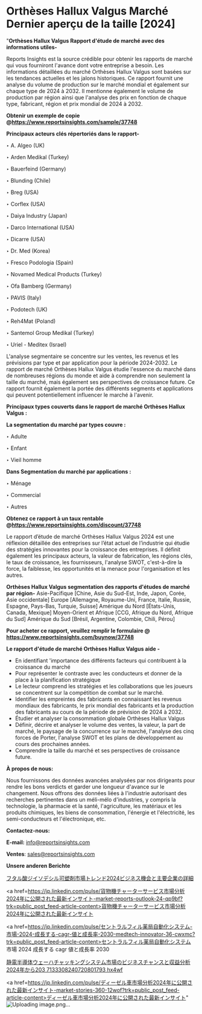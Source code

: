 # Orthèses Hallux Valgus Marché Dernier aperçu de la taille [2024]

"<strong>Orthèses Hallux Valgus Rapport d'étude de marché avec des informations utiles-</strong>

Reports Insights est la source crédible pour obtenir les rapports de marché qui vous fourniront l'avance dont votre entreprise a besoin. Les informations détaillées du marché Orthèses Hallux Valgus sont basées sur les tendances actuelles et les jalons historiques. Ce rapport fournit une analyse du volume de production sur le marché mondial et également sur chaque type de 2024 à 2032. Il mentionne également le volume de production par région ainsi que l'analyse des prix en fonction de chaque type, fabricant, région et prix mondial de 2024 à 2032.

<strong><b>Obtenir un exemple de copie @</b></strong><a href=https://www.reportsinsights.com/sample/37748><strong><b>https://www.reportsinsights.com/sample/37748</b></strong></a>

<b>Principaux acteurs clés répertoriés dans le rapport-</b>

<b> </b>‣ A. Algeo (UK)

‣ Arden Medikal (Turkey)

‣ Bauerfeind (Germany)

‣ Blunding (Chile)

‣ Breg (USA)

‣ Corflex (USA)

‣ Daiya Industry (Japan)

‣ Darco International (USA)

‣ Dicarre (USA)

‣ Dr. Med (Korea)

‣ Fresco Podologia (Spain)

‣ Novamed Medical Products (Turkey)

‣ Ofa Bamberg (Germany)

‣ PAVIS (Italy)

‣ Podotech (UK)

‣ Reh4Mat (Poland)

‣ Santemol Group Medikal (Turkey)

‣ Uriel - Meditex (Israel)

L'analyse segmentaire se concentre sur les ventes, les revenus et les prévisions par type et par application pour la période 2024-2032. Le rapport de marché Orthèses Hallux Valgus étudie l'essence du marché dans de nombreuses régions du monde et aide à comprendre non seulement la taille du marché, mais également ses perspectives de croissance future. Ce rapport fournit également la portée des différents segments et applications qui peuvent potentiellement influencer le marché à l'avenir.

<strong>Principaux types couverts dans le rapport de marché Orthèses Hallux Valgus :</strong>

<strong>La segmentation du marché par types couvre :</strong>

‣ Adulte

‣ Enfant

‣ Vieil homme

<strong>Dans Segmentation du marché par applications :</strong>

‣ Ménage

‣ Commercial

‣ Autres

<strong><b>Obtenez ce rapport à un taux rentable @</b></strong><a href=https://www.reportsinsights.com/discount/37748><strong><b>https://www.reportsinsights.com/discount/37748</b></strong></a>

Le rapport d’étude de marché Orthèses Hallux Valgus 2024 est une réflexion détaillée des entreprises sur l’état actuel de l’industrie qui étudie des stratégies innovantes pour la croissance des entreprises. Il définit également les principaux acteurs, la valeur de fabrication, les régions clés, le taux de croissance, les fournisseurs, l'analyse SWOT, c'est-à-dire la force, la faiblesse, les opportunités et la menace pour l'organisation et les autres.

<strong>Orthèses Hallux Valgus segmentation des rapports d'études de marché par région-</strong>
Asie-Pacifique [Chine, Asie du Sud-Est, Inde, Japon, Corée, Asie occidentale]
Europe [Allemagne, Royaume-Uni, France, Italie, Russie, Espagne, Pays-Bas, Turquie, Suisse]
Amérique du Nord [États-Unis, Canada, Mexique]
Moyen-Orient et Afrique [CCG, Afrique du Nord, Afrique du Sud]
Amérique du Sud [Brésil, Argentine, Colombie, Chili, Pérou]

<strong>Pour acheter ce rapport, veuillez remplir le formulaire @   <a href=https://www.reportsinsights.com/buynow/37748>https://www.reportsinsights.com/buynow/37748</a></strong>

<strong>Le rapport d'étude de marché Orthèses Hallux Valgus aide -</strong>
<ul>
  <li>En identifiant 'importance des différents facteurs qui contribuent à la croissance du marché</li>
  <li>Pour représenter le contraste avec les conducteurs et donner de la place à la planification stratégique</li>
  <li>Le lecteur comprend les stratégies et les collaborations que les joueurs se concentrent sur la compétition de combat sur le marché.</li>
  <li>Identifier les empreintes des fabricants en connaissant les revenus mondiaux des fabricants, le prix mondial des fabricants et la production des fabricants au cours de la période de prévision de 2024 à 2032.</li>
  <li>Étudier et analyser la consommation globale Orthèses Hallux Valgus</li>
  <li>Définir, décrire et analyser le volume des ventes, la valeur, la part de marché, le paysage de la concurrence sur le marché, l'analyse des cinq forces de Porter, l'analyse SWOT et les plans de développement au cours des prochaines années.</li>
  <li>Comprendre la taille du marché et ses perspectives de croissance future.</li>
</ul>
<strong>À propos de nous:</strong>

Nous fournissons des données avancées analysées par nos dirigeants pour rendre les bons verdicts et garder une longueur d'avance sur le changement. Nous offrons des données liées à l'industrie autorisant des recherches pertinentes dans un méli-mélo d'industries, y compris la technologie, la pharmacie et la santé, l'agriculture, les matériaux et les produits chimiques, les biens de consommation, l'énergie et l'électricité, les semi-conducteurs et l'électronique, etc.

<strong>Contactez-nous:</strong>

<strong>E-mail:</strong> <a href=mailto:info@reportsinsights.com>info@reportsinsights.com</a>

<strong>Ventes</strong>: <a href=mailto:sales@reportsinsights.com>sales@reportsinsights.com</a>

<strong>Unsere anderen Berichte</strong>

<a href=https://www.linkedin.com/pulse/フタル酸ジイソデシル可塑剤市場トレンド2024ビジネス機会と主要企業の詳細-reports-insights-expert-l29ff/>フタル酸ジイソデシル可塑剤市場トレンド2024ビジネス機会と主要企業の詳細</a>

<a href=https://jp.linkedin.com/pulse/貨物機チャーターサービス市場分析2024年に公開された最新インサイト-market-reports-outlook-24-qp9bf?trk=public_post_feed-article-content>貨物機チャーターサービス市場分析2024年に公開された最新インサイト</a>

<a href=https://jp.linkedin.com/pulse/セントラルフィル薬局自動化システム-市場-2024-成長する-cagr-値と成長率-2030-medtech-innovator-36-cwxmc?trk=public_post_feed-article-content>セントラルフィル薬局自動化システム 市場 2024 成長する cagr 値と成長率 2030</a>

<a href=https://www.linkedin.com/pulse/静電半導体ウェーハチャッキングシステム市場のビジネスチャンスと収益分析2024年から203-7133308240720801793-hx4wf/>静電半導体ウェーハチャッキングシステム市場のビジネスチャンスと収益分析2024年から203 7133308240720801793 hx4wf</a>

<a href=https://jp.linkedin.com/pulse/ディーゼル車市場分析2024年に公開された最新インサイト-market-stories-360-12wof?trk=public_post_feed-article-content>ディーゼル車市場分析2024年に公開された最新インサイト</a>"
![Uploading image.png…]()
